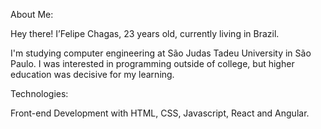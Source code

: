 About Me: 

Hey there! I’Felipe Chagas, 23 years old, currently living in Brazil.

I'm studying computer engineering at São Judas Tadeu University in São Paulo. I was interested in programming outside of college, but higher education was decisive for my learning.

Technologies: 

Front-end Development with HTML, CSS, Javascript, React and Angular.
